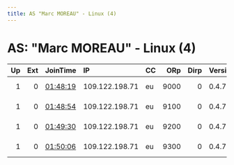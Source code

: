 ```yaml
---
title: AS "Marc MOREAU" - Linux (4)
---
```


# AS: "Marc MOREAU" - Linux (4)

|   Up |   Ext | JoinTime                                                                                              | IP             | CC   |   ORp |   Dirp | Version   | Contact                  | Nickname   |   eFamMembers |
|-----:|------:|:------------------------------------------------------------------------------------------------------|:---------------|:-----|------:|-------:|:----------|:-------------------------|:-----------|--------------:|
|    1 |     0 | [01:48:19](https://nusenu.github.io/OrNetStats/w/relay/E917949DEA28F45A168903709D6FA0DF65510B08.html) | 109.122.198.71 | eu   |  9000 |      0 | 0.4.7.13  | email:admin prsv.ch url: | prsv       |            90 |
|    1 |     0 | [01:48:54](https://nusenu.github.io/OrNetStats/w/relay/2082D8F9D583B4A3839A9953BD79FB35E61948DF.html) | 109.122.198.71 | eu   |  9100 |      0 | 0.4.7.13  | email:admin prsv.ch url: | prsv       |            90 |
|    1 |     0 | [01:49:30](https://nusenu.github.io/OrNetStats/w/relay/04D3DA2C9CCB13E1548150618B2104A67D12D22D.html) | 109.122.198.71 | eu   |  9200 |      0 | 0.4.7.13  | email:admin prsv.ch url: | prsv       |            90 |
|    1 |     0 | [01:50:06](https://nusenu.github.io/OrNetStats/w/relay/79A703BB91213CC68557E1E368A3CCE53CC9E432.html) | 109.122.198.71 | eu   |  9300 |      0 | 0.4.7.13  | email:admin prsv.ch url: | prsv       |            90 |
